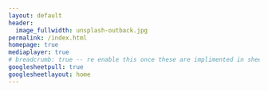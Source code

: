 ```yaml
---
layout: default
header:
  image_fullwidth: unsplash-outback.jpg
permalink: /index.html
homepage: true
mediaplayer: true
# breadcrumb: true -- re enable this once these are implimented in sheets
googlesheetpull: true
googlesheetlayout: home
---
```


<div class="row t30 b30">
    <div class="editor large-12 columns" style="display: none">
        <div id="authorize-div">
            <div class="large-12 columns">
                <button style="width:100%" class="note button radius" id="authorize-button" onclick="handleAuthClick(event)">
                    CLICK ME <br>
                    Before you can edit this page you need to authorise this
                    website to edit your personal Google Sheets with a Google 
                    account that has been given access to the website 
                    spreadsheet.
                </button>
            </div>
        </div>
        <div id="editor-div" style="display: none">
            <div class="large-12 columns">
                <textarea style="height:250" class="page_editor"></textarea>
            </div>
        </div>
        <div id="noaccess-div" style="display: none">
            <div data-alert class="alert-box info radius">
                When attempting to edit the 
                <a href="https://docs.google.com/spreadsheets/d/{{ site.google_sheet_id }}/edit">
                   website spreadsheet
                </a>
                an error was returned. Does your Google account which is 
                currently signed in have sufficient permissions to edit the
                <a href="https://docs.google.com/spreadsheets/d/{{ site.google_sheet_id }}/edit">
                   website spreadsheet
                </a>? 
                If not and you believe you should please 
                <a href="/?page=aboutus-contact">contact us</a>.
            </div>
        </div>
    </div>
</div>

<div class="google-sheet-layout"></div>
